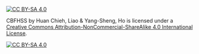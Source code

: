 [![CC BY-SA 4.0][cc-by-nc-nd-shield]][cc-by-nc-nd]

CBFHSS by Huan Chieh, Liao & Yang-Sheng, Ho is licensed under a
[Creative Commons Attribution-NonCommercial-ShareAlike 4.0 International License][cc-by-nc-nd].

[![CC BY-SA 4.0][cc-by-nc-nd-image]][cc-by-nc-nd]

[cc-by-nc-nd]: https://creativecommons.org/licenses/by-nc-nd/4.0/
[cc-by-nc-nd-image]: https://licensebuttons.net/l/by-nc-nd/4.0/88x31.png
[cc-by-nc-nd-shield]: https://img.shields.io/badge/lic｀～｀